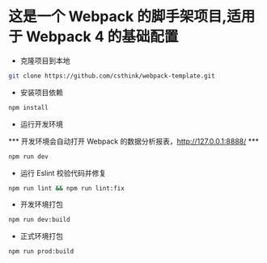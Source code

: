 # 这是一个 Webpack 的脚手架项目,适用于 Webpack 4 的基础配置


- 克隆项目到本地

```bash
git clone https://github.com/csthink/webpack-template.git
```

- 安装项目依赖

```bash
npm install
```

- 运行开发环境

*** 开发环境会自动打开 Webpack 的数据分析报表，http://127.0.0.1:8888/ ***

```bash
npm run dev
```

- 运行 Eslint 校验代码并修复

```bash
npm run lint && npm run lint:fix
```

- 开发环境打包

```bash
npm run dev:build
```

- 正式环境打包

```
npm run prod:build
```
